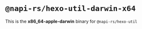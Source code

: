 # `@napi-rs/hexo-util-darwin-x64`

This is the **x86_64-apple-darwin** binary for `@napi-rs/hexo-util`
